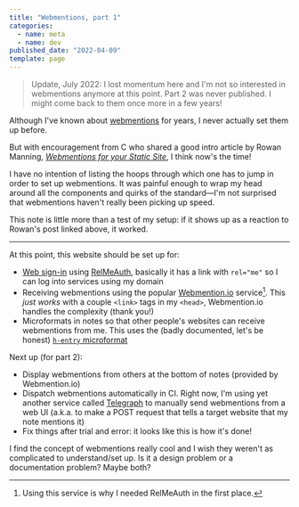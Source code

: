 ```yaml
---
title: "Webmentions, part 1"
categories:
  - name: meta
  - name: dev
published_date: "2022-04-09"
template: page
---
```


> Update, July 2022: I lost momentum here and I'm not so interested in webmentions anymore at this point. Part 2 was never published. I might come back to them once more in a few years!

Although I've known about [webmentions](https://www.w3.org/TR/webmention/) for years, I never actually set them up before.

But with encouragement from C who shared a good intro article by Rowan Manning, _[Webmentions for your Static Site](https://rowanmanning.com/posts/webmentions-for-your-static-site/)_, I think now's the time!

I have no intention of listing the hoops through which one has to jump in order to set up webmentions. It was painful enough to wrap my head around all the components and quirks of the standard—I'm not surprised that webmentions haven't really been picking up speed.

This note is little more than a test of my setup: if it shows up as a reaction to Rowan's post linked above, it worked.

---

At this point, this website should be set up for:

- [Web sign-in](https://indieweb.org/Web_sign-in) using [RelMeAuth](https://microformats.org/wiki/RelMeAuth), basically it has a link with `rel="me"` so I can log into services using my domain
- Receiving webmentions using the popular [Webmention.io](https://webmention.io/) service[^1]. This _just works_ with a couple `<link>` tags in my `<head>`, Webmention.io handles the complexity (thank you!)
- Microformats in notes so that other people's websites can receive webmentions from me. This uses the (badly documented, let's be honest) [`h-entry` microformat](http://microformats.org/wiki/h-entry)

Next up (for part 2):

- Display webmentions from others at the bottom of notes (provided by Webmention.io)
- Dispatch webmentions automatically in CI. Right now, I'm using yet another service called [Telegraph](https://telegraph.p3k.io/) to manually send webmentions from a web UI (a.k.a. to make a POST request that tells a target website that my note mentions it)
- Fix things after trial and error: it looks like this is how it's done!

I find the concept of webmentions really cool and I wish they weren't as complicated to understand/set up. Is it a design problem or a documentation problem? Maybe both?

[^1]: Using this service is why I needed RelMeAuth in the first place.
